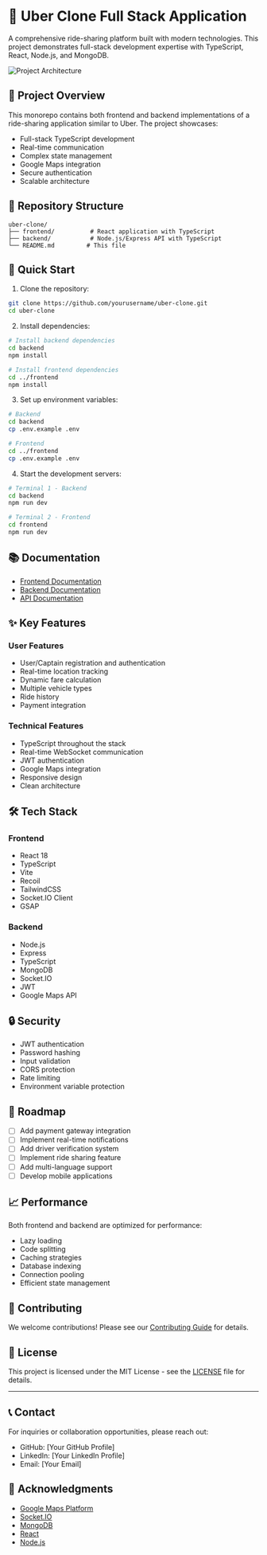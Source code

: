 # 🚗 Uber Clone Full Stack Application

A comprehensive ride-sharing platform built with modern technologies. This project demonstrates full-stack development expertise with TypeScript, React, Node.js, and MongoDB.

![Project Architecture](https://via.placeholder.com/800x400.png?text=Uber+Clone+Architecture)

## 🌟 Project Overview

This monorepo contains both frontend and backend implementations of a ride-sharing application similar to Uber. The project showcases:

- Full-stack TypeScript development
- Real-time communication
- Complex state management
- Google Maps integration
- Secure authentication
- Scalable architecture

## 📂 Repository Structure

```
uber-clone/
├── frontend/          # React application with TypeScript
├── backend/           # Node.js/Express API with TypeScript
└── README.md         # This file
```

## 🚀 Quick Start

1. Clone the repository:
```bash
git clone https://github.com/yourusername/uber-clone.git
cd uber-clone
```

2. Install dependencies:
```bash
# Install backend dependencies
cd backend
npm install

# Install frontend dependencies
cd ../frontend
npm install
```

3. Set up environment variables:
```bash
# Backend
cd backend
cp .env.example .env

# Frontend
cd ../frontend
cp .env.example .env
```

4. Start the development servers:
```bash
# Terminal 1 - Backend
cd backend
npm run dev

# Terminal 2 - Frontend
cd frontend
npm run dev
```

## 📚 Documentation

- [Frontend Documentation](./frontend/README.md)
- [Backend Documentation](./backend/README.md)
- [API Documentation](./backend/API.md)

## ✨ Key Features

### User Features
- User/Captain registration and authentication
- Real-time location tracking
- Dynamic fare calculation
- Multiple vehicle types
- Ride history
- Payment integration

### Technical Features
- TypeScript throughout the stack
- Real-time WebSocket communication
- JWT authentication
- Google Maps integration
- Responsive design
- Clean architecture

## 🛠️ Tech Stack

### Frontend
- React 18
- TypeScript
- Vite
- Recoil
- TailwindCSS
- Socket.IO Client
- GSAP

### Backend
- Node.js
- Express
- TypeScript
- MongoDB
- Socket.IO
- JWT
- Google Maps API

## 🔒 Security

- JWT authentication
- Password hashing
- Input validation
- CORS protection
- Rate limiting
- Environment variable protection

## 🎯 Roadmap

- [ ] Add payment gateway integration
- [ ] Implement real-time notifications
- [ ] Add driver verification system
- [ ] Implement ride sharing feature
- [ ] Add multi-language support
- [ ] Develop mobile applications

## 📈 Performance

Both frontend and backend are optimized for performance:

- Lazy loading
- Code splitting
- Caching strategies
- Database indexing
- Connection pooling
- Efficient state management

## 🤝 Contributing

We welcome contributions! Please see our [Contributing Guide](CONTRIBUTING.md) for details.

## 📝 License

This project is licensed under the MIT License - see the [LICENSE](LICENSE) file for details.

---

## 📞 Contact

For inquiries or collaboration opportunities, please reach out:

- GitHub: [Your GitHub Profile]
- LinkedIn: [Your LinkedIn Profile]
- Email: [Your Email]

## 🙏 Acknowledgments

- [Google Maps Platform](https://developers.google.com/maps)
- [Socket.IO](https://socket.io/)
- [MongoDB](https://www.mongodb.com/)
- [React](https://reactjs.org/)
- [Node.js](https://nodejs.org/)